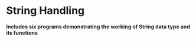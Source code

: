 # String Handling
<b>Includes six programs demonstrating the working of String data type and its functions

